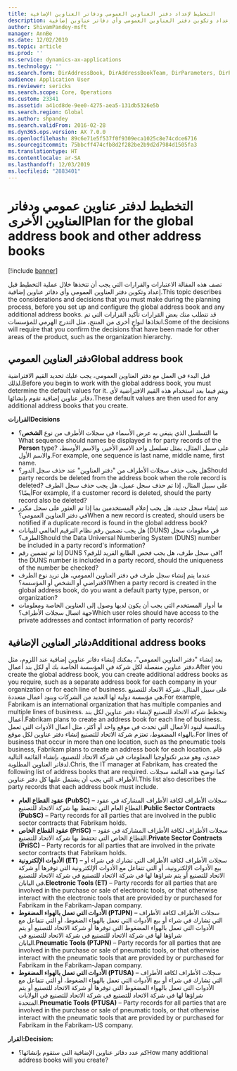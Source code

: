 ```yaml
---
title: التخطيط لإعداد دفتر العناوين العمومي ودفاتر العناوين الإضافية
description: تصف هذه المقالة الاعتبارات والقرارات التي يجب أن تتخذها خلال عملية التخطيط قبل إعداد وتكوين دفتر العناوين العمومي وأي دفاتر عناوين إضافية.
author: ShivamPandey-msft
manager: AnnBe
ms.date: 12/02/2019
ms.topic: article
ms.prod: ''
ms.service: dynamics-ax-applications
ms.technology: ''
ms.search.form: DirAddressBook, DirAddressBookTeam, DirParameters, DirPartyTable
audience: Application User
ms.reviewer: sericks
ms.search.scope: Core, Operations
ms.custom: 23341
ms.assetid: a41cd8de-9ee0-4275-aea5-131db5326e5b
ms.search.region: Global
ms.author: shpandey
ms.search.validFrom: 2016-02-28
ms.dyn365.ops.version: AX 7.0.0
ms.openlocfilehash: 89c6e71e5f537f0f9309eca1025c8e74cdce6716
ms.sourcegitcommit: 75bbcff474cfb8d2f282be2b9d2d7984d1505fa3
ms.translationtype: HT
ms.contentlocale: ar-SA
ms.lasthandoff: 12/03/2019
ms.locfileid: "2883401"
---
```

# <a name="plan-for-the-global-address-book-and-other-address-books"></a><span data-ttu-id="2127f-103">التخطيط لدفتر عناوين عمومي ودفاتر العناوين الأخرى</span><span class="sxs-lookup"><span data-stu-id="2127f-103">Plan for the global address book and other address books</span></span>

[!include [banner](../includes/banner.md)]

<span data-ttu-id="2127f-104">تصف هذه المقالة الاعتبارات والقرارات التي يجب أن تتخذها خلال عملية التخطيط قبل إعداد وتكوين دفتر العناوين العمومي وأي دفاتر عناوين إضافية.</span><span class="sxs-lookup"><span data-stu-id="2127f-104">This topic describes the considerations and decisions that you must make during the planning process, before you set up and configure the global address book and any additional address books.</span></span> <span data-ttu-id="2127f-105">قد تتطلب منك بعض القرارات تأكيد القرارات التي تم اتخاذها لنواحٍ أخرى من المنتج، مثل التدرج الهرمي للمؤسسات.</span><span class="sxs-lookup"><span data-stu-id="2127f-105">Some of the decisions will require that you confirm the decisions that have been made for other areas of the product, such as the organization hierarchy.</span></span>

## <a name="global-address-book"></a><span data-ttu-id="2127f-106">دفتر العناوين العمومي</span><span class="sxs-lookup"><span data-stu-id="2127f-106">Global address book</span></span>

<span data-ttu-id="2127f-107">قبل البدء في العمل مع دفتر العناوين العمومي، يجب عليك تحديد القيم الافتراضية لذلك.</span><span class="sxs-lookup"><span data-stu-id="2127f-107">Before you begin to work with the global address book, you must determine the default values for it.</span></span> <span data-ttu-id="2127f-108">ويتم فيما بعد استخدام هذه القيم الافتراضية لأي دفاتر عناوين إضافية تقوم بإنشائها.</span><span class="sxs-lookup"><span data-stu-id="2127f-108">These default values are then used for any additional address books that you create.</span></span>

<span data-ttu-id="2127f-109">**القرارات**</span><span class="sxs-lookup"><span data-stu-id="2127f-109">**Decisions**</span></span>

- <span data-ttu-id="2127f-110">ما التسلسل الذي ينبغي به عرض الأسماء في سجلات الأطرف من نوع **الشخص**؟</span><span class="sxs-lookup"><span data-stu-id="2127f-110">What sequence should names be displayed in for party records of the **Person** type?</span></span> <span data-ttu-id="2127f-111">على سبيل المثال، يمثل تسلسل واحد الاسم الأخير، والاسم الأوسط، والاسم الأول.</span><span class="sxs-lookup"><span data-stu-id="2127f-111">For example, one sequence is last name, middle name, first name.</span></span>
- <span data-ttu-id="2127f-112">هل يجب حذف سجلات الأطراف من "دفتر العناوين" عند حذف سجل الدور؟</span><span class="sxs-lookup"><span data-stu-id="2127f-112">Should party records be deleted from the address book when the role record is deleted?</span></span> <span data-ttu-id="2127f-113">على سبيل المثال، إذا تم حذف سجل عميل، هل يجب حذف سجل الطرف أيضًا؟</span><span class="sxs-lookup"><span data-stu-id="2127f-113">For example, if a customer record is deleted, should the party record also be deleted?</span></span>
- <span data-ttu-id="2127f-114">عند إنشاء سجل جديد، هل يجب إعلام المستخدمين بما إذا تم العثور على سجل مكرر في دفتر العناوين العمومي؟</span><span class="sxs-lookup"><span data-stu-id="2127f-114">When a new record is created, should users be notified if a duplicate record is found in the global address book?</span></span>
- <span data-ttu-id="2127f-115">هل يجب تضمين رقم نظام الترقيم العالمي للبيانات (DUNS) في معلومات سجل الطرف؟</span><span class="sxs-lookup"><span data-stu-id="2127f-115">Should the Data Universal Numbering System (DUNS) number be included in a party record's information?</span></span>
- <span data-ttu-id="2127f-116">إذا تم تضمين رقم DUNS في سجل طرف، هل يجب فحص الطابع الفريد للرقم؟</span><span class="sxs-lookup"><span data-stu-id="2127f-116">If the DUNS number is included in a party record, should the uniqueness of the number be checked?</span></span>
- <span data-ttu-id="2127f-117">عندما يتم إنشاء سجل طرف في دفتر العناوين العمومي، هل تريد نوع الطرف الافتراضي أو الشخص أو المؤسسة؟</span><span class="sxs-lookup"><span data-stu-id="2127f-117">When a party record is created in the global address book, do you want a default party type, person, or organization?</span></span>
- <span data-ttu-id="2127f-118">ما أدوار المستخدم التي يجب أن يكون لديها وصول إلى العناوين الخاصة ومعلومات جهة اتصال سجلات الأطراف؟</span><span class="sxs-lookup"><span data-stu-id="2127f-118">Which user roles should have access to the private addresses and contact information of party records?</span></span>

## <a name="additional-address-books"></a><span data-ttu-id="2127f-119">دفاتر العناوين الإضافية</span><span class="sxs-lookup"><span data-stu-id="2127f-119">Additional address books</span></span>

<span data-ttu-id="2127f-120">بعد إنشاء "دفتر العناوين العمومي"، يمكنك إنشاء دفاتر عناوين إضافية عند اللزوم، مثل دفتر عناوين منفصلة لكل شركة في المؤسسة الخاصة بك أو لكل بند أعمال.</span><span class="sxs-lookup"><span data-stu-id="2127f-120">After you create the global address book, you can create additional address books as you require, such as a separate address book for each company in your organization or for each line of business.</span></span> <span data-ttu-id="2127f-121">على سبيل المثال، شركة الاتحاد للتصنيع هي مؤسسة دولية لها العديد من الشركات وبنود أعمال متعددة.</span><span class="sxs-lookup"><span data-stu-id="2127f-121">For example, Fabrikam is an international organization that has multiple companies and multiple lines of business.</span></span> <span data-ttu-id="2127f-122">وتخطط شركة الاتحاد للتصنيع لإنشاء دفتر عناوين لكل بند أعمال.</span><span class="sxs-lookup"><span data-stu-id="2127f-122">Fabrikam plans to create an address book for each line of business.</span></span> <span data-ttu-id="2127f-123">وبالنسبة لبنود الأعمال التي تحدث في موقع واحد أو أكثر، مثل أعمال الأدوات التي تعمل بالهواء المضغوط، تعتزم شركة الاتحاد للتصنيع إنشاء دفتر عناوين لكل موقع.</span><span class="sxs-lookup"><span data-stu-id="2127f-123">For lines of business that occur in more than one location, such as the pneumatic tools business, Fabrikam plans to create an address book for each location.</span></span> <span data-ttu-id="2127f-124">قام حمدي، وهو مدير تكنولوجيا المعلومات في شركة الاتحاد للتصنيع، بإنشاء القائمة التالية لدفاتر العناوين المطلوبة.</span><span class="sxs-lookup"><span data-stu-id="2127f-124">Chris, the IT manager at Fabrikam, has created the following list of address books that are required.</span></span> <span data-ttu-id="2127f-125">كما توضح هذه القائمة سجلات الأطراف التي يجب أن يشتمل عليها كل دفتر عناوين.</span><span class="sxs-lookup"><span data-stu-id="2127f-125">This list also describes the party records that each address book must include.</span></span>

- <span data-ttu-id="2127f-126">**عقود القطاع العام (PubSC)** – سجلات الأطراف لكافة الأطراف المشاركة في عقود القطاع العام التي تحتفظ بها شركة الاتحاد للتصنيع.</span><span class="sxs-lookup"><span data-stu-id="2127f-126">**Public Sector Contracts (PubSC)** – Party records for all parties that are involved in the public sector contracts that Fabrikam holds.</span></span>
- <span data-ttu-id="2127f-127">**عقود القطاع الخاص (PriSC)** – سجلات الأطراف لكافة الأطراف المشاركة في عقود القطاع الخاص التي تحتفظ بها شركة الاتحاد للتصنيع.</span><span class="sxs-lookup"><span data-stu-id="2127f-127">**Private Sector Contracts (PriSC)** – Party records for all parties that are involved in the private sector contracts that Fabrikam holds.</span></span>
- <span data-ttu-id="2127f-128">**الأدوات الإلكترونية (ET)** – سجلات الأطراف لكافة الأطراف التي تشارك في شراء أو بيع الأدوات الإلكترونية، أو التي تتفاعل مع الأدوات الإلكترونية التي توفرها أو شركة الاتحاد للتصنيع أو يتم شراؤها لها في شركة الاتحاد للتصنيع في شركة الاتحاد للتصنيع في اليابان.</span><span class="sxs-lookup"><span data-stu-id="2127f-128">**Electronic Tools (ET)** – Party records for all parties that are involved in the purchase or sale of electronic tools, or that otherwise interact with the electronic tools that are provided by or purchased for Fabrikam in the Fabrikam-Japan company.</span></span>
- <span data-ttu-id="2127f-129">**الأدوات التي تعمل بالهواء المضغوط (PTJPN)** – سجلات الأطراف لكافة الأطراف التي تشارك في شراء أو بيع الأدوات التي تعمل بالهواء الضغوط، أو التي تتفاعل مع الأدوات التي تعمل بالهواء المضغوط التي توفرها أو شركة الاتحاد للتصنيع أو يتم شراؤها لها في شركة الاتحاد للتصنيع في شركة الاتحاد للتصنيع في اليابان.</span><span class="sxs-lookup"><span data-stu-id="2127f-129">**Pneumatic Tools (PTJPN)** – Party records for all parties that are involved in the purchase or sale of pneumatic tools, or that otherwise interact with the pneumatic tools that are provided by or purchased for Fabrikam in the Fabrikam-Japan company.</span></span>
- <span data-ttu-id="2127f-130">**الأدوات التي تعمل بالهواء المضغوط (PTUSA)** – سجلات الأطراف لكافة الأطراف التي تشارك في شراء أو بيع الأدوات التي تعمل بالهواء الضغوط، أو التي تتفاعل مع الأدوات التي تعمل بالهواء المضغوط التي توفرها أو شركة الاتحاد للتصنيع أو يتم شراؤها لها في شركة الاتحاد للتصنيع في شركة الاتحاد للتصنيع في الولايات المتحدة.</span><span class="sxs-lookup"><span data-stu-id="2127f-130">**Pneumatic Tools (PTUSA)** – Party records for all parties that are involved in the purchase or sale of pneumatic tools, or that otherwise interact with the pneumatic tools that are provided by or purchased for Fabrikam in the Fabrikam-US company.</span></span>

<span data-ttu-id="2127f-131">**القرار:**</span><span class="sxs-lookup"><span data-stu-id="2127f-131">**Decision:**</span></span>

- <span data-ttu-id="2127f-132">كم عدد دفاتر عناوين الإضافية التي ستقوم بإنشائها؟</span><span class="sxs-lookup"><span data-stu-id="2127f-132">How many additional address books will you create?</span></span>
